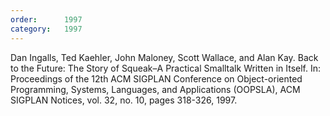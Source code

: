 ```yaml
---
order:      1997
category:   1997
---
```

Dan Ingalls, Ted Kaehler, John Maloney, Scott Wallace, and Alan Kay. Back to the Future: The Story of Squeak–A Practical Smalltalk Written in Itself. In: Proceedings of the 12th ACM SIGPLAN Conference on Object-oriented Programming, Systems, Languages, and Applications (OOPSLA), ACM SIGPLAN Notices, vol. 32, no. 10, pages 318-326, 1997.
